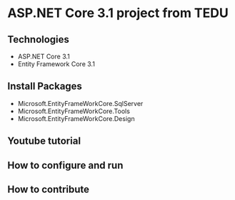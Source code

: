# ASP.NET Core 3.1 project from TEDU
## Technologies
 - ASP.NET Core 3.1
 - Entity Framework Core 3.1
## Install Packages
 - Microsoft.EntityFrameWorkCore.SqlServer
 - Microsoft.EntityFrameWorkCore.Tools
 - Microsoft.EntityFrameWorkCore.Design
## Youtube tutorial
## How to configure and run
## How to contribute